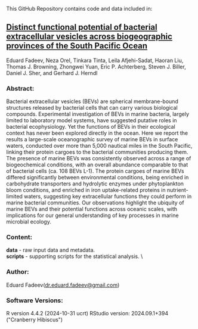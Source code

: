 This GitHub Repository contains code and data included in:

## [Distinct functional potential of bacterial extracellular vesicles across biogeographic provinces of the South Pacific Ocean](https://www.biorxiv.org/cgi/content/short/2025.06.30.662282v1)
Eduard Fadeev, Neza Orel, Tinkara Tinta, Leila Afjehi-Sadat, Haoran Liu, Thomas J. Browning, Zhongwei Yuan, Eric P. Achterberg, Steven J. Biller, Daniel J. Sher, and Gerhard J. Herndl

### Abstract:
Bacterial extracellular vesicles (BEVs) are spherical membrane-bound structures released by bacterial cells that can carry various biological compounds. Experimental investigation of BEVs in marine bacteria, largely limited to laboratory model systems, have suggested putative roles in bacterial ecophysiology. Yet the functions of BEVs in their ecological context has never been explored directly in the ocean. Here we report the results a large-scale oceanographic survey of marine BEVs in surface waters, conducted over more than 5,000 nautical miles in the South Pacific, linking their protein cargoes to the bacterial communities producing them. The presence of marine BEVs was consistently observed across a range of biogeochemical conditions, with an overall abundance comparable to that of bacterial cells (ca. 108 BEVs L-1). The protein cargoes of marine BEVs differed significantly between environmental conditions, being enriched in carbohydrate transporters and hydrolytic enzymes under phytoplankton bloom conditions, and enriched in iron uptake-related proteins in nutrient-limited waters, suggesting key extracellular functions they could perform in marine bacterial communities. Our observations highlight the ubiquity of marine BEVs and their potential functions across oceanic scales, with implications for our general understanding of key processes in marine microbial ecology.

### Content:
**data** - raw input data and metadata. \
**scripts** - supporting scripts for the statistical analysis. \


### Author:
Eduard Fadeev([dr.eduard.fadeev@gmail.com](mailto:dr.eduard.fadeev@gmail.com)) 

### Software Versions:
R version 4.4.2 (2024-10-31 ucrt)
RStudio version: 2024.09.1+394 ("Cranberry Hibiscus")
